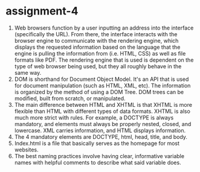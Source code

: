 # assignment-4

1) Web browsers function by a user inputting an address into the interface (specifically the URL). From there, the interface interacts with the browser engine to communicate with the rendering engine,
   which displays the requested information based on the language that the engine is pulling the information from (i.e. HTML, CSS) as well as file formats like PDF. The rendering engine that is used is
   dependent on the type of web browser being used, but they all roughly behave in the same way.
2) DOM is shorthand for Document Object Model. It's an API that is used for document manipulation (such as HTML, XML, etc). The information is organized by the method of using a DOM Tree. DOM trees can
   be modified, built from scratch, or manipulated.
3) The main difference between HTML and XHTML is that XHTML is more flexible than HTML with different types of data formats. XHTML is also much more strict with rules. For example, a DOCTYPE is always mandatory,
   and elements must always be properly nested, closed, and lowercase. XML carries information, and HTML displays information.
4) The 4 mandatory elements are DOCTYPE, html, head, title, and body.
5) Index.html is a file that basically serves as the homepage for most websites.
6) The best naming practices involve having clear, informative variable names with helpful comments to describe what said variable does.  
